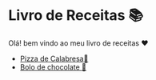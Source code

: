 # Livro de Receitas :books:

Olá! bem vindo ao meu livro de receitas :heart:

- [Pizza de Calabresa:pizza:](https://github.com/lucassoaresoliveiraa/livro-receitas/blob/master/receitas/Bolo%20de%20Chocolate.md)
- [Bolo de chocolate :cake:](https://github.com/lucassoaresoliveiraa/livro-receitas/blob/master/receitas/pizza.md)
